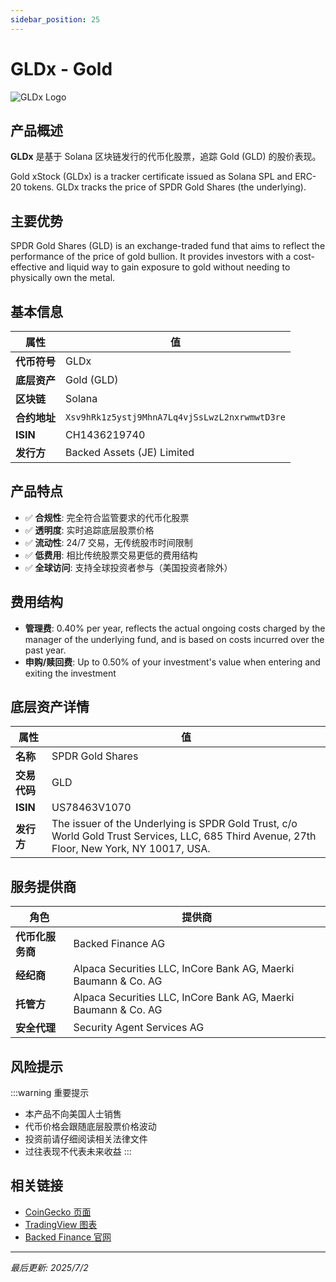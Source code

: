 ```yaml
---
sidebar_position: 25
---
```


# GLDx - Gold

![GLDx Logo](/img/tokens/gldx.svg)

## 产品概述

**GLDx** 是基于 Solana 区块链发行的代币化股票，追踪 Gold (GLD) 的股价表现。

Gold xStock (GLDx) is a tracker certificate issued as Solana SPL and ERC-20 tokens. GLDx tracks the price of SPDR Gold Shares (the underlying).

## 主要优势

SPDR Gold Shares (GLD) is an exchange-traded fund that aims to reflect the performance of the price of gold bullion. It provides investors with a cost-effective and liquid way to gain exposure to gold without needing to physically own the metal.


## 基本信息

| 属性 | 值 |
|------|----|
| **代币符号** | GLDx |
| **底层资产** | Gold (GLD) |
| **区块链** | Solana |
| **合约地址** | `Xsv9hRk1z5ystj9MhnA7Lq4vjSsLwzL2nxrwmwtD3re` |
| **ISIN** | CH1436219740 |
| **发行方** | Backed Assets (JE) Limited |

## 产品特点

- ✅ **合规性**: 完全符合监管要求的代币化股票
- ✅ **透明度**: 实时追踪底层股票价格
- ✅ **流动性**: 24/7 交易，无传统股市时间限制
- ✅ **低费用**: 相比传统股票交易更低的费用结构
- ✅ **全球访问**: 支持全球投资者参与（美国投资者除外）

## 费用结构

- **管理费**: 0.40% per year, reflects the actual ongoing costs charged by the manager of the underlying fund, and is based on costs incurred over the past year.
- **申购/赎回费**: Up to 0.50% of your investment's value when entering and exiting the investment

## 底层资产详情

| 属性 | 值 |
|------|----|
| **名称** | SPDR Gold Shares |
| **交易代码** | GLD |
| **ISIN** | US78463V1070 |
| **发行方** | The issuer of the Underlying is SPDR Gold Trust, c/o World Gold Trust Services, LLC, 685 Third Avenue, 27th Floor, New York, NY 10017, USA. |

## 服务提供商

| 角色 | 提供商 |
|------|----|
| **代币化服务商** | Backed Finance AG |
| **经纪商** | Alpaca Securities LLC, InCore Bank AG, Maerki Baumann & Co. AG |
| **托管方** | Alpaca Securities LLC, InCore Bank AG, Maerki Baumann & Co. AG |
| **安全代理** | Security Agent Services AG |

## 风险提示

:::warning 重要提示
- 本产品不向美国人士销售
- 代币价格会跟随底层股票价格波动
- 投资前请仔细阅读相关法律文件
- 过往表现不代表未来收益
:::

## 相关链接

- [CoinGecko 页面](https://www.coingecko.com/)
- [TradingView 图表](https://www.tradingview.com/)
- [Backed Finance 官网](https://backed.fi/)

---

*最后更新: 2025/7/2*
